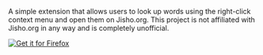 A simple extension that allows users to look up words using the right-click context menu and open them on Jisho.org. This project is not affiliated with Jisho.org in any way and is completely unofficial.

[![Get it for Firefox](https://img.shields.io/badge/Get%20it%20for-Firefox-FF7139?style=for-the-badge&logo=firefox)](https://addons.mozilla.org/en-US/firefox/addon/jisho_lookup/)
